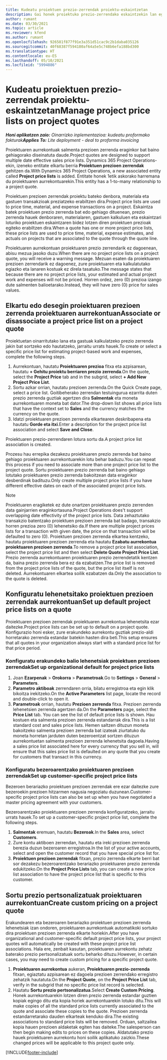 ```yaml
---
title: Kudeatu proiektuen prezio-zerrendak proiektu-eskaintzetan
description: Gai honek proiektuko prezio-zerrendako eskaintzekin lan egiteari buruzko informazioa eskaintzen du.
author: rumant
ms.date: 03/30/2021
ms.topic: article
ms.reviewer: kfend
ms.author: rumant
ms.openlocfilehash: 926581f877f91e3a351d51cac9c2b1daba035126
ms.sourcegitcommit: 40f68387f594180af64a5e5c748b6efa188bd300
ms.translationtype: HT
ms.contentlocale: eu-ES
ms.lasthandoff: 05/10/2021
ms.locfileid: "5994886"
---
```

# <a name="manage-project-price-lists-on-project-quotes"></a><span data-ttu-id="488e4-103">Kudeatu proiektuen prezio-zerrendak proiektu-eskaintzetan</span><span class="sxs-lookup"><span data-stu-id="488e4-103">Manage project price lists on project quotes</span></span> 

<span data-ttu-id="488e4-104">_**Honi aplikatzen zaio:** Oinarrizko inplementazioa: kudeatu proformako fakturak_</span><span class="sxs-lookup"><span data-stu-id="488e4-104">_**Applies To:** Lite deployment - deal to proforma invoicing_</span></span>

<span data-ttu-id="488e4-105">Proiektuaren aurrekontuak salmenta prezioen zerrenda eraginkor bat baino gehiagorako diseinatuta daude.</span><span class="sxs-lookup"><span data-stu-id="488e4-105">Project quotes are designed to support multiple date effective sales price lists.</span></span> <span data-ttu-id="488e4-106">Dynamics 365 Project Operations-ekin, izeneko entitate elkartu berria **Proiektuen prezioen zerrendak** gehitzen da.</span><span class="sxs-lookup"><span data-stu-id="488e4-106">With Dynamics 365 Project Operations, a new associated entity called **Project price lists** is added.</span></span> <span data-ttu-id="488e4-107">Entitate honek 1etik askorako harremana du proiektuaren aurrekontuarekin.</span><span class="sxs-lookup"><span data-stu-id="488e4-107">This entity has a 1-to-many relationship to a project quote.</span></span>

<span data-ttu-id="488e4-108">Proiektuen prezioen zerrendak proiektu bateko denbora, materiala eta gastuen transakzioak preziatzeko erabiltzen dira.</span><span class="sxs-lookup"><span data-stu-id="488e4-108">Project price lists are used to price time, material, and expense transactions on a project.</span></span> <span data-ttu-id="488e4-109">Eskaintza batek proiektuen prezio zerrenda bat edo gehiago dituenean, prezio zerrenda hauek denboraren, materialaren, gastuen kalkuluen eta eskaintzari loturiko proiektuen eskaintzaren bidez lotzen diren proiektuen prezioak egiteko erabiltzen dira.</span><span class="sxs-lookup"><span data-stu-id="488e4-109">When a quote has one or more project price lists, these price lists are used to price time, material, expense estimates, and actuals on projects that are associated to the quote through the quote line.</span></span>

<span data-ttu-id="488e4-110">Proiektuaren aurrekontuan proiektuaren prezio zerrendarik ez dagoenean, abisu mezua jasoko duzu.</span><span class="sxs-lookup"><span data-stu-id="488e4-110">When there are no project price lists on a project quote, you will receive a warning message.</span></span> <span data-ttu-id="488e4-111">Mezuan esaten da proiektuaren prezioen zerrendarik ez dagoenez, zure proiektuaren eta kalkulatutako egiazko eta lanaren kostuak ez direla tasatuko.</span><span class="sxs-lookup"><span data-stu-id="488e4-111">The message states that because there are no project price lists, your estimated and actual project work and expenses will not be priced.</span></span> <span data-ttu-id="488e4-112">Horren ordez, zero (0) prezioa izango dute salmenten balioetarako.</span><span class="sxs-lookup"><span data-stu-id="488e4-112">Instead, they will have zero (0) price for sales values.</span></span>

## <a name="associate-or-disassociate-a-project-price-list-on-a-project-quote"></a><span data-ttu-id="488e4-113">Elkartu edo desegin proiektuaren prezioen zerrenda proiektuaren aurrekontuan</span><span class="sxs-lookup"><span data-stu-id="488e4-113">Associate or disassociate a project price list on a project quote</span></span>

<span data-ttu-id="488e4-114">Proiektuetan oinarritutako lana eta gastuak kalkulatzeko prezio zerrenda jakin bat sortzeko edo hautatzeko, jarraitu urrats hauek.</span><span class="sxs-lookup"><span data-stu-id="488e4-114">To create or select a specific price list for estimating project-based work and expenses, complete the following steps.</span></span>

1. <span data-ttu-id="488e4-115">Aurrekontuan, hautatu **Proiektuaren prezioa** fitxa eta azpisarean, hautatu **+ Gehitu proiektu berriaren prezio zerrenda**.</span><span class="sxs-lookup"><span data-stu-id="488e4-115">On the quote, select the **Project Price** tab and in the subgrid, select **+ Add New Project Price List**.</span></span>
2. <span data-ttu-id="488e4-116">Sortu azkar orrian, hautatu prezioen zerrenda.</span><span class="sxs-lookup"><span data-stu-id="488e4-116">On the Quick Create page, select a price list.</span></span> <span data-ttu-id="488e4-117">Goitibeherako zerrendan testuingurua ezarrita duten prezio zerrenda guztiak agertzen dira **Salmentak** eta moneta aurrekontuaren moneta bat dator.</span><span class="sxs-lookup"><span data-stu-id="488e4-117">The drop-down list shows all price lists that have the context set to **Sales** and the currency matches the currency on the quote.</span></span>
4. <span data-ttu-id="488e4-118">Idatzi proiektuaren prezioen zerrenda elkartearen deskribapena eta hautatu **Gorde eta itxi**.</span><span class="sxs-lookup"><span data-stu-id="488e4-118">Enter a description for the project price list association and select **Save and Close**.</span></span>

<span data-ttu-id="488e4-119">Proiektuaren prezio-zerrendaren lotura sortu da.</span><span class="sxs-lookup"><span data-stu-id="488e4-119">A project price list association is created.</span></span>

<span data-ttu-id="488e4-120">Prozesu hau errepika dezakezu proiektuaren prezio zerrenda bat baino gehiago proiektuaren aurrekontuarekin lotu behar baduzu.</span><span class="sxs-lookup"><span data-stu-id="488e4-120">You can repeat this process if you need to associate more than one project price list to the project quote.</span></span> <span data-ttu-id="488e4-121">Sortu proiektuaren prezio zerrenda bat baino gehiago lotutako proiektuaren prezio zerrenda bakoitzean data eraginkor desberdinak badituzu.</span><span class="sxs-lookup"><span data-stu-id="488e4-121">Only create multiple project price lists if you have different effective dates on each of the associated project price lists.</span></span>

> [!NOTE]
> <span data-ttu-id="488e4-122">Proiektuaren eragiketek ez dute onartzen proiektuaren prezio zerrenden data gainjarrien eraginkortasuna.</span><span class="sxs-lookup"><span data-stu-id="488e4-122">Project Operations does't support overlapping date effectivity of the project price lists.</span></span> <span data-ttu-id="488e4-123">Data zehaztutako transakzio batentzako proiektuen prezioen zerrenda bat badago, transakzio horren prezioa zero (0) lehenetsiko da.</span><span class="sxs-lookup"><span data-stu-id="488e4-123">If there are multiple project prices lists for a transaction with given date, the price on that transaction will be defaulted to zero (0).</span></span>
<span data-ttu-id="488e4-124">Proiektuen prezioen zerrenda elkartea kentzeko, hautatu proiektuaren prezioen zerrenda eta hautatu **Ezabatu aurrekontua proiektuaren prezioen zerrenda**.</span><span class="sxs-lookup"><span data-stu-id="488e4-124">To remove a project price list association, select the project price list and then select **Delete Quote Project Price List**.</span></span> <span data-ttu-id="488e4-125">Prezio zerrenda aurrekontuaren proiektuaren prezio zerrendetatik kentzen da, baina prezio zerrenda bera ez da ezabatzen.</span><span class="sxs-lookup"><span data-stu-id="488e4-125">The price list is removed from the project price lists of the quote, but the price list itself is not deleted.</span></span> <span data-ttu-id="488e4-126">Aurrekontuaren elkartea soilik ezabatzen da.</span><span class="sxs-lookup"><span data-stu-id="488e4-126">Only the association to the quote is deleted.</span></span>

## <a name="set-up-default-project-price-lists-on-a-quote"></a><span data-ttu-id="488e4-127">Konfiguratu lehenetsitako proiektuen prezioen zerrendak aurrekontuan</span><span class="sxs-lookup"><span data-stu-id="488e4-127">Set up default project price lists on a quote</span></span>

<span data-ttu-id="488e4-128">Proiektuaren prezioen zerrendak proiektuaren aurrekontua lehenetsita ezar daitezke.</span><span class="sxs-lookup"><span data-stu-id="488e4-128">Project price lists can be set up to default on a project quote.</span></span> <span data-ttu-id="488e4-129">Konfigurazio honi esker, zure erakundeko aurrekontu guztiak prezio-aldi horretarako zerrenda estandar batekin hasten dira beti.</span><span class="sxs-lookup"><span data-stu-id="488e4-129">This setup ensures that all quotes in your organization always start with a standard price list for that price period.</span></span>

### <a name="set-up-organizational-default-for-project-price-lists"></a><span data-ttu-id="488e4-130">Konfiguratu erakundeko balio lehenetsiak proiektuen prezioen zerrendak</span><span class="sxs-lookup"><span data-stu-id="488e4-130">Set up organizational default for project price lists</span></span>

1. <span data-ttu-id="488e4-131">Joan **Ezarpenak** > **Orokorra** > **Parametroak**.</span><span class="sxs-lookup"><span data-stu-id="488e4-131">Go to **Settings** > **General** > **Parameters**.</span></span>
2. <span data-ttu-id="488e4-132">**Parametro aktiboak** zerrendaren orria, bilatu erregistroa eta egin klik bikoitza irekitzeko.</span><span class="sxs-lookup"><span data-stu-id="488e4-132">On the **Active Parameters** list page, locate the record and double-click to open it.</span></span> 
3. <span data-ttu-id="488e4-133">**Parametroak** orrian, hautatu **Prezioen zerrenda** fitxa. Prezioen zerrenda lehenetsien zerrenda agertzen da.</span><span class="sxs-lookup"><span data-stu-id="488e4-133">On the **Parameters** page, select the **Price List** tab. You can see the list of default price lists is shown.</span></span> <span data-ttu-id="488e4-134">Hau kostuen eta salmenta prezioen zerrenda estandarrak dira.</span><span class="sxs-lookup"><span data-stu-id="488e4-134">This is a list standard cost and sales price lists.</span></span> <span data-ttu-id="488e4-135">Hemen saltzen dituzun moneta bakoitzeko salmenta prezioen zerrenda bat izateak ziurtatuko du moneta horretan jarduten duten bezeroentzat sortzen dituzun aurrekontuetan salmenta prezioen zerrenda lehenetsita dagoela.</span><span class="sxs-lookup"><span data-stu-id="488e4-135">Having a sales price list associated here for every currency that you sell in, will ensure that this sales price list is defaulted on any quote that you create for customers that transact in this currency.</span></span>

### <a name="set-up-customer-specific-project-price-lists"></a><span data-ttu-id="488e4-136">Konfiguratu bezeroarentzako proiektuaren prezioen zerrendak</span><span class="sxs-lookup"><span data-stu-id="488e4-136">Set up customer-specific project price lists</span></span>

<span data-ttu-id="488e4-137">Bezeroen berariazko proiektuen prezioen zerrendak ere ezar daitezke zure bezeroekin prezioen hitzarmen nagusia negoziatu duzunean.</span><span class="sxs-lookup"><span data-stu-id="488e4-137">Customer-specific project price lists can also be set up when you have negotiated a master pricing agreement with your customers.</span></span>

<span data-ttu-id="488e4-138">Bezeroarentzako proiektuaren prezioen zerrenda konfiguratzeko, jarraitu urrats hauek.</span><span class="sxs-lookup"><span data-stu-id="488e4-138">To set up a customer-specific project price list, complete the following steps.</span></span>

1. <span data-ttu-id="488e4-139">**Salmentak** eremuan, hautatu **Bezeroak**.</span><span class="sxs-lookup"><span data-stu-id="488e4-139">In the **Sales** area, select **Customers**.</span></span>
2. <span data-ttu-id="488e4-140">Zure kontu aktiboen zerrendan, hautatu eta ireki prezioen zerrenda berezia duzun bezeroaren erregistroa.</span><span class="sxs-lookup"><span data-stu-id="488e4-140">In the list of your active accounts, select and open the customer record that you have special price list for.</span></span>
3. <span data-ttu-id="488e4-141">**Proiektuen prezioen zerrendak** fitxan, prezio zerrenda elkarte berri bat sor dezakezu bezeroarentzako berariazko proiektuaren prezio zerrenda edukitzeko.</span><span class="sxs-lookup"><span data-stu-id="488e4-141">On the **Project Price Lists** tab, you can create a new price list association to have the project price list that is specific to this customer.</span></span>

## <a name="create-custom-pricing-on-a-project-quote"></a><span data-ttu-id="488e4-142">Sortu prezio pertsonalizatuak proiektuaren aurrekontuan</span><span class="sxs-lookup"><span data-stu-id="488e4-142">Create custom pricing on a project quote</span></span>

<span data-ttu-id="488e4-143">Erakundearen eta bezeroaren berariazko proiektuen prezioen zerrenda lehenetsiak izan ondoren, proiektuaren aurrekontuak automatikoki sortuko dira proiektuen prezioen zerrenda elkarte horiekin.</span><span class="sxs-lookup"><span data-stu-id="488e4-143">After you have organizational and customer-specific default project price lists, your project quotes will automatically be created with these project price list associations.</span></span> <span data-ttu-id="488e4-144">Hala ere, zenbait kasutan, proiektuaren aurrekontu zehatz baterako prezio pertsonalizatuak sortu beharko dituzu.</span><span class="sxs-lookup"><span data-stu-id="488e4-144">However, in certain cases, you may need to create custom pricing for a specific project quote.</span></span> 

1. <span data-ttu-id="488e4-145">**Proiektuaren aurrekontua** aukeran, **Proiektuaren prezio-zerrenda** fitxan, egiaztatu azpisarean ez dagoela prezioen zerrendako erregistro zehatzik hautatuta.</span><span class="sxs-lookup"><span data-stu-id="488e4-145">On the **Project Quote**, on the **Project Price List** tab, verify in the subgrid that no specific price list record is selected.</span></span>
2. <span data-ttu-id="488e4-146">Hautatu **Sortu prezio pertsonalizatua**.</span><span class="sxs-lookup"><span data-stu-id="488e4-146">Select **Create Custom Pricing**.</span></span> <span data-ttu-id="488e4-147">Honek aurrekontuarekin lotzen diren prezio zerrenda estandar guztien kopiak egingo ditu eta kopia horiek aurrekontuarekin lotuko ditu.</span><span class="sxs-lookup"><span data-stu-id="488e4-147">This will make copies of all the standard price lists currently associated to the quote and associate these copies to the quote.</span></span> <span data-ttu-id="488e4-148">Prezioen zerrenda estandarretarako dauden elkarteak kenduko dira.</span><span class="sxs-lookup"><span data-stu-id="488e4-148">The existing associations to standard price lists will be removed.</span></span> <span data-ttu-id="488e4-149">Orduan, saltzailea kopia hauen prezioen aldaketak egiten has daiteke.</span><span class="sxs-lookup"><span data-stu-id="488e4-149">The salesperson can then begin making edits to prices on these copies.</span></span> <span data-ttu-id="488e4-150">Aldatutako prezio hauek proiektuaren aurrekontu honi soilik aplikatuko zaizkio.</span><span class="sxs-lookup"><span data-stu-id="488e4-150">These changed prices will be applicable to this project quote only.</span></span>


[!INCLUDE[footer-include](../../includes/footer-banner.md)]
